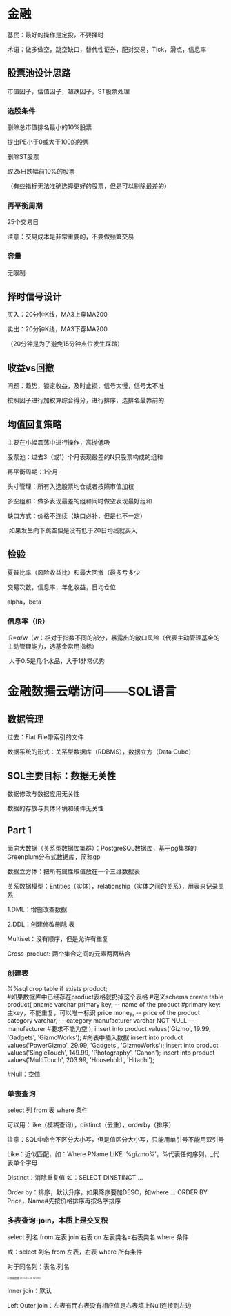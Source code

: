 # 金融

基民：最好的操作是定投，不要择时

术语：做多做空，跳空缺口，替代性证券，配对交易，Tick，滑点，信息率

## 股票池设计思路

市值因子，估值因子，超跌因子，ST股票处理

### 选股条件

删除总市值排名最小的10%股票

提出PE小于0或大于100的股票

删除ST股票

取25日跌幅前10%的股票

（有些指标无法准确选择更好的股票，但是可以剔除最差的）

### 再平衡周期

25个交易日

注意：交易成本是非常重要的，不要做频繁交易

### 容量

无限制

## 择时信号设计

买入：20分钟K线，MA3上穿MA200

卖出：20分钟K线，MA3下穿MA200

（20分钟是为了避免15分钟点位发生踩踏）

## 收益vs回撤

问题：趋势，锁定收益，及时止损，信号太慢，信号太不准

按照因子进行加权算综合得分，进行排序，选排名最靠前的

## 均值回复策略

主要在小幅震荡中进行操作，高抛低吸

股票池：过去3（或1）个月表现最差的N只股票构成的组和

再平衡周期：1个月

头寸管理：所有入选股票均仓或者按照市值加权

多空组和：做多表现最差的组和同时做空表现最好组和

缺口方式：价格不连续（缺口必补，但是也不一定）

​                   如果发生向下跳空但是没有低于20日均线就买入

## 检验

夏普比率（风险收益比）和最大回撤（最多亏多少

交易次数，信息率，年化收益，日均仓位

alpha，beta

### 信息率（IR）

IR=α/w（w：相对于指数不同的部分，暴露出的敞口风险（代表主动管理基金的主动管理能力，选基金常用指标）

​              大于0.5是几个水品，大于1非常优秀



# 金融数据云端访问——SQL语言

## 数据管理

过去：Flat File带索引的文件

数据系统的形式：关系型数据库（RDBMS），数据立方（Data Cube）

## SQL主要目标：数据无关性

数据修改与数据应用无关性

数据的存放与具体环境和硬件无关性

## Part 1

面向大数据（关系型数据库集群）：PostgreSQL数据库，基于pg集群的Greenplum分布式数据库，简称gp

数据立方体：把所有属性取值放在一个三维数据表

关系数据模型：Entities（实体），relationship（实体之间的关系），用表来记录关系

1.DML：增删改查数据

2.DDL：创建修改删除 表

Multiset：没有顺序，但是允许有重复

Cross-product: 两个集合之间的元素两两结合

### 创建表

%%sql drop table if exists product;  
#如果数据库中已经存在product表格就扔掉这个表格
#定义schema
create table product(
       pname        varchar primary key, -- name of the product   #primary key:主key，不能重复，可以唯一标识
       price        money,               -- price of the product
       category     varchar,             -- category
       manufacturer varchar NOT NULL     -- manufacturer  #要求不能为空
);
insert into product values('Gizmo', 19.99, 'Gadgets', 'GizmoWorks');   #向表中插入数据
insert into product values('PowerGizmo', 29.99, 'Gadgets', 'GizmoWorks');
insert into product values('SingleTouch', 149.99, 'Photography', 'Canon');
insert into product values('MultiTouch', 203.99, 'Household', 'Hitachi');

#Null：空值

### 单表查询

select 列 from 表 where 条件

可以用：like（模糊查询），distinct（去重），orderby（排序）

注意：SQL中命令不区分大小写，但是值区分大小写，只能用单引号不能用双引号

Like：近似匹配，如：Where PName LIKE ‘%gizmo%’，%代表任何序列，_代表单个字母

DIstinct：消除重复值 如：SELECT DINSTINCT ...

Order by：排序，默认升序，如果降序要加DESC，如where ... ORDER BY Price，Name#先按价格排序再按名字排序

### 多表查询-join，本质上是交叉积

select 列名 from 左表 join 右表 on 左表类名=右表类名 where 条件

或：select 列名 from 左表，右表 where 所有条件

对于同名列：表名.列名

<img src="C:\Users\ritch\Desktop\大二下\金融大数据与量化分析\截图\屏幕截图 2021-03-26 162701.png" alt="屏幕截图 2021-03-26 162701" style="zoom:38%;" />

Inner join：默认

Left Outer join：左表有而右表没有相应值是右表填上Null连接到左边



